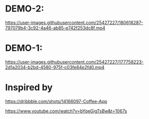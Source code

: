 # DEMO-2:

https://user-images.githubusercontent.com/25427227/180618287-797079b4-3c92-4a46-ab85-e742f253dc8f.mp4


# DEMO-1:

https://user-images.githubusercontent.com/25427227/177758223-2d1a2034-b2bd-4580-975f-c03fe84e2fd0.mp4

# Inspired by
https://dribbble.com/shots/14166097-Coffee-App

https://www.youtube.com/watch?v=bYqeGigTsBw&t=1067s

